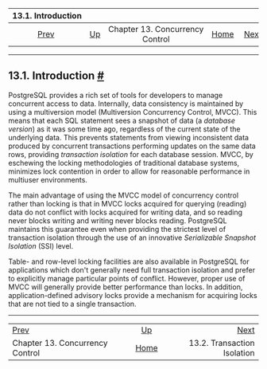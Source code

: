 <!--?xml version="1.0" encoding="UTF-8" standalone="no"?-->

|                  13.1. Introduction                  |                                                   |                                 |                                                       |                                                             |
| :--------------------------------------------------: | :------------------------------------------------ | :-----------------------------: | ----------------------------------------------------: | ----------------------------------------------------------: |
| [Prev](mvcc.html "Chapter 13. Concurrency Control")  | [Up](mvcc.html "Chapter 13. Concurrency Control") | Chapter 13. Concurrency Control | [Home](index.html "PostgreSQL 17devel Documentation") |  [Next](transaction-iso.html "13.2. Transaction Isolation") |

***

## 13.1. Introduction [#](#MVCC-INTRO)

[]()[]()[]()[]()

PostgreSQL provides a rich set of tools for developers to manage concurrent access to data. Internally, data consistency is maintained by using a multiversion model (Multiversion Concurrency Control, MVCC). This means that each SQL statement sees a snapshot of data (a *database version*) as it was some time ago, regardless of the current state of the underlying data. This prevents statements from viewing inconsistent data produced by concurrent transactions performing updates on the same data rows, providing *transaction isolation* for each database session. MVCC, by eschewing the locking methodologies of traditional database systems, minimizes lock contention in order to allow for reasonable performance in multiuser environments.

The main advantage of using the MVCC model of concurrency control rather than locking is that in MVCC locks acquired for querying (reading) data do not conflict with locks acquired for writing data, and so reading never blocks writing and writing never blocks reading. PostgreSQL maintains this guarantee even when providing the strictest level of transaction isolation through the use of an innovative *Serializable Snapshot Isolation* (SSI) level.

Table- and row-level locking facilities are also available in PostgreSQL for applications which don't generally need full transaction isolation and prefer to explicitly manage particular points of conflict. However, proper use of MVCC will generally provide better performance than locks. In addition, application-defined advisory locks provide a mechanism for acquiring locks that are not tied to a single transaction.

***

|                                                      |                                                       |                                                             |
| :--------------------------------------------------- | :---------------------------------------------------: | ----------------------------------------------------------: |
| [Prev](mvcc.html "Chapter 13. Concurrency Control")  |   [Up](mvcc.html "Chapter 13. Concurrency Control")   |  [Next](transaction-iso.html "13.2. Transaction Isolation") |
| Chapter 13. Concurrency Control                      | [Home](index.html "PostgreSQL 17devel Documentation") |                                 13.2. Transaction Isolation |
